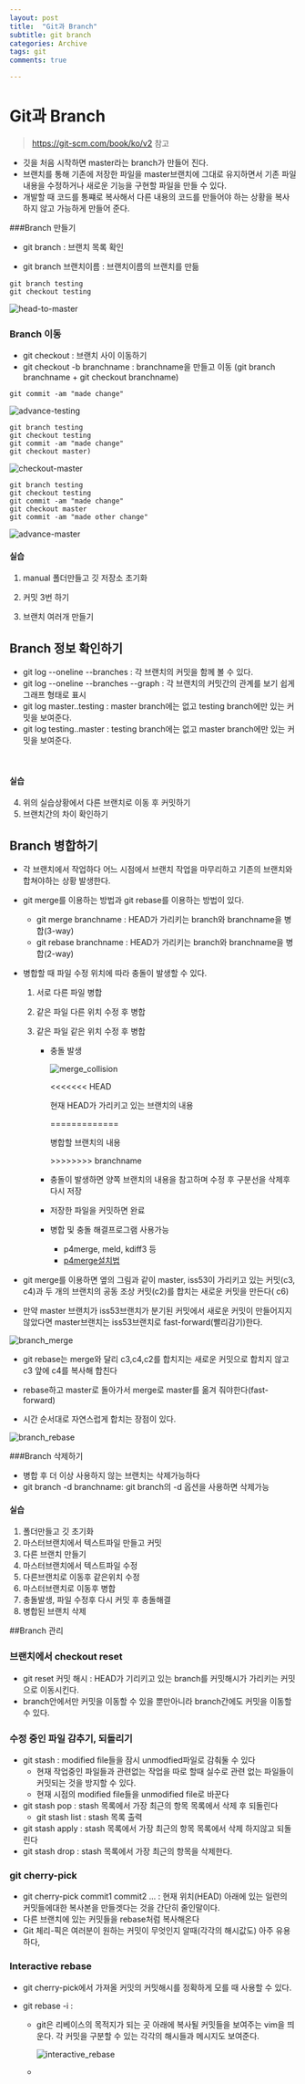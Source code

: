 ```yaml
---
layout: post
title:  "Git과 Branch"
subtitle: git branch 
categories: Archive
tags: git
comments: true

---
```




# Git과 Branch

> <https://git-scm.com/book/ko/v2> 참고

- 깃을 처음 시작하면 master라는 branch가 만들어 진다.
- 브랜치를 통해 기존에 저장한 파일을 master브랜치에 그대로 유지하면서 기존 파일 내용을 수정하거나 새로운 기능을 구현할 파일을 만들 수 있다.
- 개발할 때 코드를 통쨰로 복사해서 다른 내용의 코드를 만들어야 하는 상황을 복사하지 않고 가능하게 만들어 준다.





###Branch 만들기

- git branch : 브랜치 목록 확인

- git branch 브랜치이름 : 브랜치이름의 브랜치를 만듦

```
git branch testing
git checkout testing
```



![head-to-master](/Users/seongjun/Documents/statjuns.github.io/assets/img/post_img/head-to-master.png)



### Branch 이동

- git checkout : 브랜치 사이 이동하기
- git checkout -b branchname : branchname을 만들고 이동 (git branch branchname + git checkout branchname)

```
git commit -am "made change"
```



![advance-testing](/Users/seongjun/Documents/statjuns.github.io/assets/img/post_img/advance-testing.png)



```
git branch testing
git checkout testing
git commit -am "made change"
git checkout master)
```

![checkout-master](/Users/seongjun/Documents/statjuns.github.io/assets/img/post_img/checkout-master.png)



```
git branch testing
git checkout testing 
git commit -am "made change"
git checkout master
git commit -am "made other change"
```



![advance-master](/Users/seongjun/Documents/statjuns.github.io/assets/img/post_img/advance-master.png)

#### 실습

1. manual 폴더만들고 깃 저장소 초기화

2. 커밋 3번 하기

3. 브랜치 여러개 만들기

   

## Branch 정보 확인하기

- git log --oneline --branches : 각 브랜치의 커밋을 함께 볼 수 있다.
- git log --oneline --branches --graph : 각 브랜치의 커밋간의 관계를 보기 쉽게 그래프 형태로 표시
- git log master..testing : master branch에는 없고 testing branch에만 있는 커밋을 보여준다.
- git log testing..master : testing branch에는 없고 master branch에만 있는 커밋을 보여준다.

​		

#### 실습

4. 위의 실습상황에서 다른 브랜치로 이동 후 커밋하기
5. 브랜치간의 차이 확인하기

## Branch 병합하기

- 각 브랜치에서 작업하다 어느 시점에서 브랜치 작업을 마무리하고 기존의 브랜치와 합쳐야하는 상황 발생한다.

- git merge를 이용하는 방법과 git rebase를 이용하는 방법이 있다.

  - git merge branchname : HEAD가 가리키는 branch와 branchname을 병합(3-way)
  - git rebase branchname : HEAD가 가리키는 branch와 branchname을 병합(2-way)

- 병합할 때 파일 수정 위치에 따라 충돌이 발생할 수 있다.

  1. 서로 다른 파일 병합

  2. 같은 파일 다른 위치 수정 후 병합

  3. 같은 파일 같은 위치 수정 후 병합

     - 충돌 발생

       ![merge_collision](/Users/seongjun/Documents/statjuns.github.io/assets/img/post_img/merge_collision.png)

       <<<<<<< HEAD

       현재 HEAD가 가리키고 있는 브랜치의 내용

       =============

       병합할 브랜치의 내용

       \>>>>>>>> branchname

     - 충돌이 발생하면 양쪽 브랜치의 내용을 참고하며 수정 후 구분선을 삭제후 다시 저장

     - 저장한 파일을 커밋하면 완료

     - 병합 및 충돌 해결프로그램 사용가능 

       - p4merge, meld, kdiff3 등
       - [p4merge설치법](https://teddylee777.github.io/git/study-git-2)

- git merge를 이용하면 옆의 그림과 같이 master, iss53이 가리키고 있는 커밋(c3, c4)과 두 개의 브랜치의 공동 조상 커밋(c2)를 합치는 새로운 커밋을 만든다( c6)

- 만약 master 브랜치가 iss53브랜치가 분기된 커밋에서 새로운 커밋이 만들어지지 않았다면 master브랜치는 iss53브랜치로 fast-forward(빨리감기)한다.

![branch_merge](/Users/seongjun/Documents/statjuns.github.io/assets/img/post_img/branch_merge.png)





- git rebase는 merge와 달리 c3,c4,c2를 합치지는 새로운 커밋으로 합치지 않고 c3 앞에 c4를 복사해 합친다 

- rebase하고 master로 돌아가서 merge로 master를 옮겨 줘야한다(fast-forward)

- 시간 순서대로 자연스럽게 합치는 장점이 있다.

![branch_rebase](/Users/seongjun/Documents/statjuns.github.io/assets/img/post_img/branch_rebase.png)



###Branch 삭제하기

- 병합 후 더 이상 사용하지 않는 브랜치는 삭제가능하다
- git branch -d branchname: git branch의 -d 옵션을 사용하면 삭제가능

#### 실습

1. 폴더만들고 깃 초기화
2. 마스터브랜치에서 텍스트파일 만들고 커밋
3. 다른 브랜치 만들기
4. 마스터브랜치에서 텍스트파일 수정
5. 다른브랜치로 이동후 같은위치 수정
6. 마스터브랜치로 이동후 병합
7. 충돌발생, 파일 수정후 다시 커밋 후 충돌해결
8. 병합된 브랜치 삭제





##Branch 관리

### 브랜치에서 checkout reset

- git reset 커밋 해시 : HEAD가 기리키고 있는 branch를 커밋해시가 가리키는 커밋으로 이동시킨다. 
- branch안에서만 커밋을 이동할 수 있을 뿐만아니라 branch간에도 커밋을 이동할 수 있다.

### 수정 중인 파일 감추기, 되돌리기

- git stash : modified file들을 잠시 unmodfied파일로 감춰둘 수 있다 
  - 현재 작업중인 파일들과 관련없는 작업을 따로 할때 실수로 관련 없는 파일들이 커밋되는 것을 방지할 수 있다.
  - 현재 시점의 modified file들을 unmodified file로 바꾼다
- git stash pop : stash 목록에서 가장 최근의 항목 목록에서 삭제 후 되돌린다
  - git stash list : stash 목록 출력
- git stash apply : stash 목록에서 가장 최근의 항목 목록에서 삭제 하지않고 되돌린다
- git stash drop : stash 목록에서 가장 최근의 항목을 삭제한다.



### git cherry-pick

- git cherry-pick commit1 commit2 ... : 현재 위치(HEAD) 아래에 있는 일련의 커밋들에대한 복사본을 만들겟다는 것을 간단히 줄인말이다.
- 다른 브랜치에 있는 커밋들을 rebase처럼 복사해온다
- Git 체리-픽은 여러분이 원하는 커밋이 무엇인지 알때(각각의 해시값도) 아주 유용하다,



### Interactive rebase

- git cherry-pick에서 가져올 커밋의 커밋해시를 정확하게 모를 때 사용할 수 있다.

- git rebase -i : 

  - git은 리베이스의 목적지가 되는 곳 아래에 복사될 커밋들을 보여주는 vim을 띄운다. 각 커밋을 구분할 수 있는 각각의 해시들과 메시지도 보여준다.

    ![interactive_rebase](/Users/seongjun/Documents/statjuns.github.io/assets/img/post_img/interactive_rebase.png)

    

  - 



